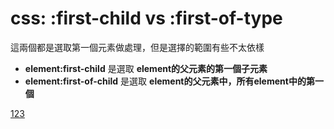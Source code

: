 # css: :first-child vs :first-of-type
這兩個都是選取第一個元素做處理，但是選擇的範圍有些不太依樣       
* **element:first-child** 是選取 **element的父元素的第一個子元素**   
* **element:first-of-child** 是選取 **element的父元素中，所有element中的第一個**

[123](http://www.manongjc.com/article/1305.html)